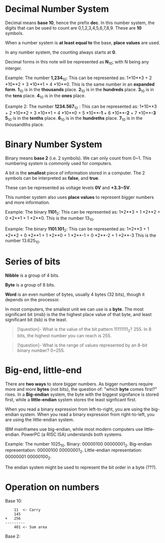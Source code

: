 
# Decimal Number System

Decimal means **base 10**, hence the prefix **dec**. In this number system, the digits that can be used to count are 0,1,2,3,4,5,6,7,8,9. These are **10** symbols. 

When a number system is **at least equal to** the base, **place values** are used.

In any number system, the counting always starts at **0**.

Decimal forms in this note will be represented as **N**<sub>10</sub>; with N being any interger.

Example: The number **1,234**<sub>10</sub>:
	This can be represented as: 1\*10\*\*3 + 2 \*10\*\*2 + 3 \*10\*\*1 + 4 \*10\*\*0. This is the same number in an **expanded form**.
	**1**<sub>10</sub> is in the **thousands** place. 
	**2**<sub>10</sub> is in the **hundreds** place.
	**3**<sub>10</sub> is in the **tens** place.
	**4**<sub>10</sub> is in the **ones** place.


Example 2: The number **1234.567**<sub>10</sub> :
	This can be represented as: 1\*10\*\*3 + 2 \*10\*\*2 + 3 \*10\*\*1 + 4 \*10\*\*0 + 5 \*10\*\***-1** + 6 \*10\*\***-2** + 7 \*10\*\***-3**
	**5**<sub>10</sub>  is in the **tenths** place.
	**6**<sub>10</sub> is in the **hundreths** place.
	**7**<sub>10</sub> is in the thousandths place.



# Binary Number System

Binary means **base 2** (i.e. 2 symbols). We can only count from 0~1. This numbering system is commonly used for computers. 

A bit is the **smallest** piece of information stored in a computer. The 2 symbols can be interpreted as **false**, and **true**.

These can be represented as voltage levels **0V** and **+3.3~5V**. 

This number system also uses **place values** to represent bigger numbers and more information.

Example: The binary **1101**<sub>2</sub>:
	This can be represented as: 1\*2\*\*3 + 1 \*2\*\*2 + 0 \*2\*\*1 + 1 \*2\*\*0.
	This is the number 13<sub>10</sub>.


Example: The binary **1101.101**<sub>2</sub>: 
	This can be represented as: 1\*2\*\*3 + 1 \*2\*\*2 + 0 \*2\*\*1 + 1 \*2\*\*0 + 1 \*2\*\*-1 + 0 \*2\*\*-2  + 1 \*2\*\*-3
	This is the number 13.625<sub>10</sub>.


# Series of bits

**Nibble** is a group of 4 bits.

**Byte** is a group of 8 bits.

**Word** is an even number of bytes, usually 4 bytes (32 bits), though it depends on the processor.



In most computers, the smallest unit we can use is a **byte**. The most significant bit (msb) is the the highest place value of that byte, and least significant bit (lsb) is the least.

> [!question]- What is the value of the bit pattern 11111111<sub>2</sub>?
> 255. In 8 bits, the highest number you can reach is 255.



> [!question]- What is the range of values represented by an 8-bit binary number?
> 0~255. 


# Big-end, little-end


There are **two ways** to store bigger numbers. As bigger numbers require more and more **bytes** (not bits), the question of: "which **byte** comes first?" rises. In a **Big-endian** system, the byte with the biggest signifance is stored first, while a **little-endian** system stores the least signficant first. 

When you read a binary expression from left-to-right, you are using the big-endian system. When you read a binary expression from right-to-left, you are using the little-endian system.

IBM mainframes use big-endian, while most modern computers use little-endian. PowerPC (a RISC ISA) understands both systems.


Example: The number 1025<sub>10</sub>.
	Binary: 00000100 00000001<sub>2</sub>.
	Big-endian representation: 00000100 00000001<sub>2</sub>.
	Little-endian representation: 00000001 00000100<sub>2</sub>.

The endian system might be used to represent the bit order in a byte (???).


# Operation on numbers

Base 10:
```	
	11  <- Carry
	145
+	256
---------
	401 <- Sum area
```




Base 2:
